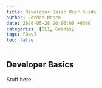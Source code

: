 ```yaml
---
title: Developer Basic User Guide
author: Jordan Mance
date: 2020-05-28 20:00:00 +0500
categories: [CLI, Guides]
tags: [Dev]
toc: false
---
```


## Developer Basics

Stuff here.